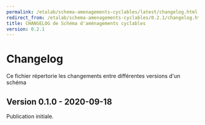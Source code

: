 ```yaml
---
permalink: /etalab/schema-amenagements-cyclables/latest/changelog.html
redirect_from: /etalab/schema-amenagements-cyclables/0.2.1/changelog.html
title: CHANGELOG de Schéma d'aménagements cyclables
version: 0.2.1
---
```


# Changelog

Ce fichier répertorie les changements entre différentes versions d'un schéma

## Version 0.1.0 - 2020-09-18

Publication initiale.